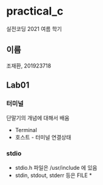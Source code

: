 # practical_c

실전코딩 2021 여름 학기

## 이름

조재환, 201923718

## Lab01

### 터미널

단말기의 개념에 대해서 배움
* Terminal
* 호스트 - 터미널 연결상태

### stdio
* stdio.h 파일은 /usr/include 에 있음
* stdin, stdout, stderr 등은 FILE *